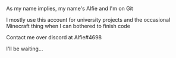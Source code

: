 As my name implies, my name's Alfie and I'm on Git

I mostly use this account for university projects and the occasional Minecraft thing when I can bothered to finish code

Contact me over discord at Alfie#4698

I'll be waiting...
